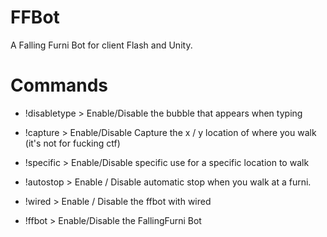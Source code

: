 # FFBot
A Falling Furni Bot for client Flash and Unity.

# Commands

* !disabletype > Enable/Disable the bubble that appears when typing

* !capture > Enable/Disable Capture the x / y location of where you walk (it's not for fucking ctf)

* !specific > Enable/Disable specific use for a specific location to walk

* !autostop > Enable / Disable automatic stop when you walk at a furni.

* !wired > Enable / Disable the ffbot with wired

* !ffbot > Enable/Disable the FallingFurni Bot
